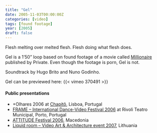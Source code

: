 ```yaml
---
title: "Gel"
date: 2005-11-03T00:00:00Z
categories: [video]
tags: [found footage]
year: [2005]
draft: false
---
```


Flesh melting over melted flesh. Flesh doing what flesh does.
<!--more-->

Gel is a 1’50” loop based on found footage of a movie called [Millionaire][1] published by Private. Even though the footage is porn, Gel is not.

Soundtrack by Hugo Brito and Nuno Godinho.

Gel can be previewed here:
{{< vimeo 370491 >}}

#### Public presentations
* +Olhares 2006 at [Chapitô][2], Lisboa, Portugal
* [FRAME – International Dance-Video Festival 2006][3] at Rivoli Teatro Municipal, Porto, Portugal
* [ATTITUDE Festival 2006][4], Macedonia
* [Liquid room – Video Art & Architecture event 2007][5], Lithuania

[1]: http://www.imdb.com/title/tt0437440
[2]: http://www.chapito.org
[3]: http://www.lucacurci.com/artexpo/home/events/video/portugal/index.html
[4]: http://www.lucacurci.com/artexpo/home/events/video/macedonia_attitude/index.html
[5]: http://www.lucacurci.com/artexpo/home/events/video/lithuania_liquid_room/index.html